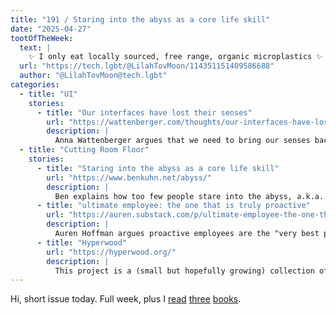 ```yaml
---
title: "191 / Staring into the abyss as a core life skill"
date: "2025-04-27"
tootOfTheWeek:
  text: |
    ✨ I only eat locally sourced, free range, organic microplastics ✨
  url: "https://tech.lgbt/@LilahTovMoon/114351151409586688"
  author: "@LilahTovMoon@tech.lgbt"
categories:
  - title: "UI"
    stories:
      - title: "Our interfaces have lost their senses"
        url: "https://wattenberger.com/thoughts/our-interfaces-have-lost-their-senses"
        description: |
          Anna Wattenberger argues that we need to bring our senses back into UI.
  - title: "Cutting Room Floor"
    stories:
      - title: "Staring into the abyss as a core life skill"
        url: "https://www.benkuhn.net/abyss/"
        description: |
          Ben explains how too few people stare into the abyss, a.k.a. thinking about things that are "uncomfortable to contemplate, like arguments against your religious belief, or in favor of breaking up with your partner.
      - title: "ultimate employee: the one that is truly proactive"
        url: "https://auren.substack.com/p/ultimate-employee-the-one-that-is"
        description: |
          Auren Hoffman argues proactive employees are the "very best people", and provides a simple test to see if you are one.
      - title: "Hyperwood"
        url: "https://hyperwood.org/"
        description: |
          This project is a (small but hopefully growing) collection of open-source furniture that you can build at home with minimal tools.
---
```


Hi, short issue today. Full week, plus I [read](/library/the-bullet-journal-method) [three](/library/fuer-polina) [books](/library/the-travelling-cat-chronicles).
